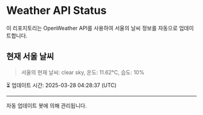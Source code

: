 
# Weather API Status

이 리포지토리는 OpenWeather API를 사용하여 서울의 날씨 정보를 자동으로 업데이트합니다.

## 현재 서울 날씨
> 서울의 현재 날씨: clear sky, 온도: 11.62°C, 습도: 10%

⏳ 업데이트 시간: 2025-03-28 04:28:37 (UTC)

---
자동 업데이트 봇에 의해 관리됩니다.
